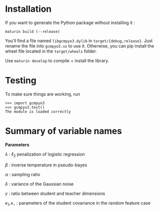 
# Installation 

If you want to generate the Python package without installing it : 
```
maturin build (--release)
```

You'll find a file named `libgcmpyo3.dylib` in `target/{debug,release}`. Just rename the file into `gcmpyo3.so` to use it. Otherwise, you can pip install the wheel file located in the `target/wheels` folder.

Use `maturin develop` to compile + install the library.

# Testing 

To make sure things are working, run  
```
>>> import gcmpyo3
>>> gcmpyo3.test()
The module is loaded correctly
```

# Summary of variable names 

**Parameters**

$\lambda$ : $\ell_2$ penalization of logistic regression

$\beta$   : inverse temperature in pseudo-bayes

$\alpha$  : sampling ratio

$\delta$  : variance of the Gaussian noise 

$\gamma$  : ratio between student and teacher dimensions

$\kappa_1, \kappa_{\star}$ : parameters of the student covariance in the random feature case
